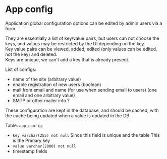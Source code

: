 # App config

Application global configuration options can be edited by admin users via a form.

They are essentially a list of key/value pairs, but users can not choose the keys, and values may be restricted by the UI depending on the key.  
Key value pairs can be viewed, added, edited (only values can be edited, not the key) and deleted.  
Keys are unique, we can't add a key that is already present.

List of configs:
- name of the site (arbitrary value)
- enable registration of new users (boolean)
- mail from email and name (for use when sending email to users) (one email and one arbitrary value)
- SMTP or other mailer info ?

These configuration are kept in the database, and should be cached, with the cache being updated when a value is updated in the DB.

Table: `app_config`:
- `key varchar(255) not null` Since this field is unique and the table This is the Primary key
- `value varchar(2000) not null`
- timestamp fields
